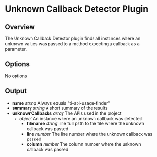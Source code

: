 Unknown Callback Detector Plugin
================================

## Overview

The Unknown Callback Detector plugin finds all instances where an unknown values was passed to a method expecting a callback as a parameter.

## Options

No options

## Output

* **name** _string_ Always equals "ti-api-usage-finder"
* **summary** _string_ A short summary of the results
* **unknownCallbacks** _array_ The APIs used in the project
	*  _object_ An instance where an unknown callback was detected
		* **filename** _string_ The full path to the file where the unknown callback was passed
		* **line** _number_ The line number where the unknown callback was passed
		* **column** _number_ The column number where the unknown callback was passed